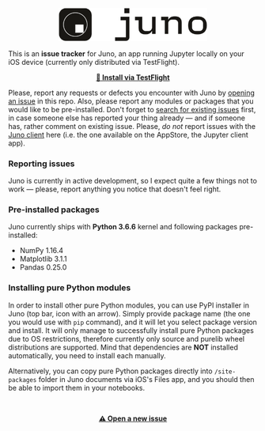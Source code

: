 <p align="center">
  <img src="juno_app_icon_logo.png" width="300"/>
</p>

This is an **issue tracker** for Juno, an app running Jupyter locally on your iOS device (currently only distributed via TestFlight).

<p align="center"><a href="https://testflight.apple.com/join/XRjYzgMU"><b>🚀 Install via TestFlight</b></a></p>

Please, report any requests or defects you encounter with Juno by [opening an issue](https://github.com/navoshta/Juno-Issue-Tracker/issues/new/choose) in this repo. Also, please report any modules or packages that you would like to be pre-installed. Don't forget to [search for existing issues](https://github.com/rationalmatter/Juno-Issue-Tracker/issues) first, in case someone else has reported your thing already — and if someone has, rather comment on existing issue. Please, _do not_ report issues with the [Juno client](https://juno.sh) here (i.e. the one available on the AppStore, the Jupyter client app).

### Reporting issues
Juno is currently in active development, so I expect quite a few things not to work — please, report anything you notice that doesn't feel right.

### Pre-installed packages
Juno currently ships with **Python 3.6.6** kernel and following packages pre-installed:
* NumPy 1.16.4
* Matplotlib 3.1.1
* Pandas 0.25.0

### Installing pure Python modules
In order to install other pure Python modules, you can use PyPI installer in Juno (top bar, icon with an arrow). Simply provide package name (the one you would use with `pip` command), and it will let you select package version and install. It will only manage to successfully install pure Python packages due to OS restrictions, therefore currently only source and purelib wheel distributions are supported. Mind that dependencies are **NOT** installed automatically, you need to install each manually.

Alternatively, you can copy pure Python packages directly into `/site-packages` folder in Juno documents via iOS's Files app, and you should then be able to import them in your notebooks.

<br>
<p align="center"><a href="https://github.com/navoshta/Juno-Issue-Tracker/issues/new/choose"><b>⚠️ Open a new issue</b></a></p>
